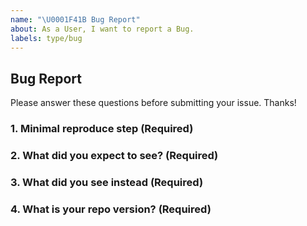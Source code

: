 ```yaml
---
name: "\U0001F41B Bug Report"
about: As a User, I want to report a Bug.
labels: type/bug
---
```

## Bug Report

Please answer these questions before submitting your issue. Thanks!

### 1. Minimal reproduce step (Required)

<!-- a step by step guide for reproducing the bug. -->

### 2. What did you expect to see? (Required)

### 3. What did you see instead (Required)

### 4. What is your repo version? (Required)
